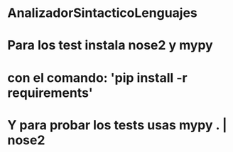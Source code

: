 # AnalizadorSintacticoLenguajes

# Para los test instala nose2 y mypy
# con el comando: 'pip install -r requirements'

# Y para probar los tests usas mypy . | nose2
 
